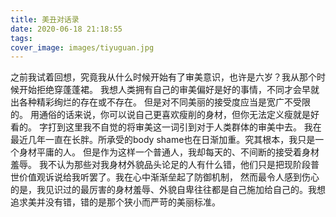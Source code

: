 ```yaml
---
title: 美丑对话录
date: 2020-06-18 21:18:55
tags:
cover_image: images/tiyuguan.jpg
---
```


之前我试着回想，究竟我从什么时候开始有了审美意识，也许是六岁？我从那个时候开始拒绝穿蓬蓬裙。
我想人类拥有自己的审美偏好是好的事情，不同才会早就出各种精彩绚烂的存在或不存在。
但是对不同美丽的接受度应当是宽广不受限的。
用通俗的话来说，你可以说自己更喜欢瘦削的身材，但你无法定义瘦就是好看的。
字打到这里我不自觉的将审美这一词引到对于人类群体的审美中去。
我在最近几年一直在长胖。所承受的body shame也在日渐加重。究其根本，我只是一个身材平庸的人。
但是作为这样一个普通人，我却每天的、不间断的接受着身材羞辱。
我不认为那些对我身材外貌品头论足的人有什么错，他们只是把现阶段普世价值观诉说给我听罢了。我在心中渐渐垒起了防御机制，
然而最令人感到伤心的是，我见识过的最厉害的身材羞辱、外貌自卑往往都是自己施加给自己的。我想追求美并没有错，错的是那个狭小而严苛的美丽标准。
